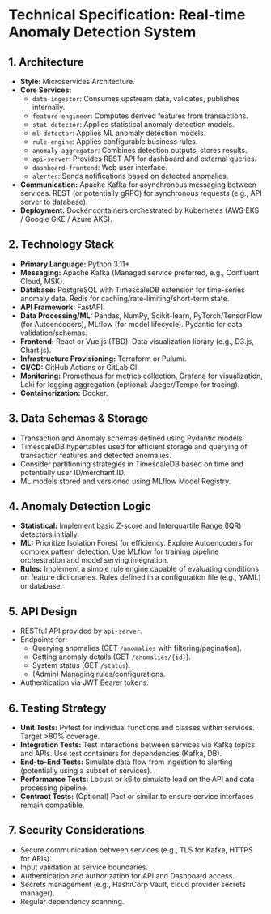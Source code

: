 # Technical Specification: Real-time Anomaly Detection System

## 1. Architecture

*   **Style:** Microservices Architecture.
*   **Core Services:**
    *   `data-ingestor`: Consumes upstream data, validates, publishes internally.
    *   `feature-engineer`: Computes derived features from transactions.
    *   `stat-detector`: Applies statistical anomaly detection models.
    *   `ml-detector`: Applies ML anomaly detection models.
    *   `rule-engine`: Applies configurable business rules.
    *   `anomaly-aggregator`: Combines detection outputs, stores results.
    *   `api-server`: Provides REST API for dashboard and external queries.
    *   `dashboard-frontend`: Web user interface.
    *   `alerter`: Sends notifications based on detected anomalies.
*   **Communication:** Apache Kafka for asynchronous messaging between services. REST (or potentially gRPC) for synchronous requests (e.g., API server to database).
*   **Deployment:** Docker containers orchestrated by Kubernetes (AWS EKS / Google GKE / Azure AKS).

## 2. Technology Stack

*   **Primary Language:** Python 3.11+
*   **Messaging:** Apache Kafka (Managed service preferred, e.g., Confluent Cloud, MSK).
*   **Database:** PostgreSQL with TimescaleDB extension for time-series anomaly data. Redis for caching/rate-limiting/short-term state.
*   **API Framework:** FastAPI.
*   **Data Processing/ML:** Pandas, NumPy, Scikit-learn, PyTorch/TensorFlow (for Autoencoders), MLflow (for model lifecycle). Pydantic for data validation/schemas.
*   **Frontend:** React or Vue.js (TBD). Data visualization library (e.g., D3.js, Chart.js).
*   **Infrastructure Provisioning:** Terraform or Pulumi.
*   **CI/CD:** GitHub Actions or GitLab CI.
*   **Monitoring:** Prometheus for metrics collection, Grafana for visualization, Loki for logging aggregation (optional: Jaeger/Tempo for tracing).
*   **Containerization:** Docker.

## 3. Data Schemas & Storage

*   Transaction and Anomaly schemas defined using Pydantic models.
*   TimescaleDB hypertables used for efficient storage and querying of transaction features and detected anomalies.
*   Consider partitioning strategies in TimescaleDB based on time and potentially user ID/merchant ID.
*   ML models stored and versioned using MLflow Model Registry.

## 4. Anomaly Detection Logic

*   **Statistical:** Implement basic Z-score and Interquartile Range (IQR) detectors initially.
*   **ML:** Prioritize Isolation Forest for efficiency. Explore Autoencoders for complex pattern detection. Use MLflow for training pipeline orchestration and model serving integration.
*   **Rules:** Implement a simple rule engine capable of evaluating conditions on feature dictionaries. Rules defined in a configuration file (e.g., YAML) or database.

## 5. API Design

*   RESTful API provided by `api-server`.
*   Endpoints for:
    *   Querying anomalies (GET `/anomalies` with filtering/pagination).
    *   Getting anomaly details (GET `/anomalies/{id}`).
    *   System status (GET `/status`).
    *   (Admin) Managing rules/configurations.
*   Authentication via JWT Bearer tokens.

## 6. Testing Strategy

*   **Unit Tests:** Pytest for individual functions and classes within services. Target >80% coverage.
*   **Integration Tests:** Test interactions between services via Kafka topics and APIs. Use test containers for dependencies (Kafka, DB).
*   **End-to-End Tests:** Simulate data flow from ingestion to alerting (potentially using a subset of services).
*   **Performance Tests:** Locust or k6 to simulate load on the API and data processing pipeline.
*   **Contract Tests:** (Optional) Pact or similar to ensure service interfaces remain compatible.

## 7. Security Considerations

*   Secure communication between services (e.g., TLS for Kafka, HTTPS for APIs).
*   Input validation at service boundaries.
*   Authentication and authorization for API and Dashboard access.
*   Secrets management (e.g., HashiCorp Vault, cloud provider secrets manager).
*   Regular dependency scanning.